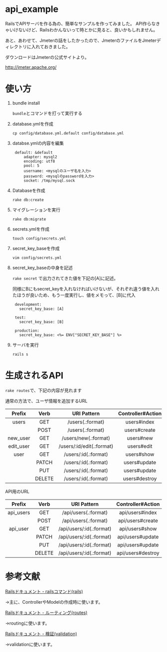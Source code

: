 # api_example

RailsでAPIサーバを作る為の、簡単なサンプルを作ってみました。
API作らなきゃいけないけど、Railsわかんないって時とかに見ると、良いかもしれません。

あと、あわせて、Jmeterの話をしたかったので、JmeterのファイルをJmeterディレクトリに入れておきました。

ダウンロードはJmeterの公式サイトより。

http://jmeter.apache.org/

# 使い方

1. bundle install

	`bundle`とコマンドを打って実行する
	
2. database.ymlを作成

	`cp config/database.yml.default config/database.yml`

3. databse.ymlの内容を編集
	
        default: &default
            adapter: mysql2
            encoding: utf8
            pool: 5
            username: <mysqlのユーザ名を入力>
            password: <mysqlのpasswordを入力>
            socket: /tmp/mysql.sock
        
  
4. Databaseを作成

	`rake db:create`

5. マイグレーションを実行

	`rake db:migrate`

6. secrets.ymlを作成

	`touch config/secrets.yml`


7. secret_key_baseを作成

	`vim config/secrets.yml`

8. secret_key_baseの中身を記述

	`rake secret`
	で出力されてきた値を下記の[A]に記述。
	
	同様にBにもsecret_keyを入れなければいけないが、それぞれ違う値を入れたほうが良いため、もう一度実行し、値をメモって、[B]に代入

        development:
          secret_key_base: [A]

        test:
          secret_key_base: [B]

        production:
          secret_key_base: <%= ENV["SECRET_KEY_BASE"] %>

9. サーバを実行

	`rails s`


# 生成されるAPI

`rake routes`で、下記の内容が見れます

通常の方法で、ユーザ情報を追加するURL

|Prefix|Verb|URI Pattern|Controller#Action|
|:-----------:|:-----------:|:------------:|:------------:|  
|users|GET|/users(.:format)|users#index|
|          |POST|/users(.:format)          |users#create|
|new_user|GET|/users/new(.:format)|users#new|
|edit_user|GET|/users/:id/edit(.:format)|users#edit|
|user|GET|/users/:id(.:format)|users#show|
|          |PATCH|/users/:id(.:format)|users#update|
|          |PUT|/users/:id(.:format)|users#update|
|          |DELETE|/users/:id(.:format)|users#destroy|

API用のURL

|Prefix|Verb|URI Pattern|Controller#Action|
|:-----------:|:-----------:|:------------:|:------------:|  
|api_users|GET|/api/users(.:format)|api/users#index
|          |POST|/api/users(.:format)|api/users#create
|api_user|GET|/api/users/:id(.:format)|api/users#show|
|          |PATCH|/api/users/:id(.:format)|api/users#update|
|          |PUT|/api/users/:id(.:format)|api/users#update|
|          |DELETE|/api/users/:id(.:format)|api/users#destroy|


# 参考文献

[Railsドキュメント - railsコマンド(rails)](http://railsdoc.com/rails)

→主に、ControllerやModelの作成時に使います。

[Railsドキュメント - ルーティング(routes)](http://railsdoc.com/routes)

→routingに使います。

[Railsドキュメント - 検証(validation)](http://railsdoc.com/validation)

→validationに使います。